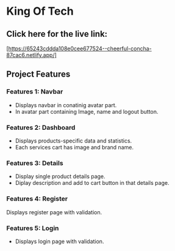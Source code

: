 # King Of Tech

## Click here for the live link: 
[https://65243cddda108e0cee677524--cheerful-concha-87cac6.netlify.app/]


## Project Features

### Features 1: Navbar
- Displays navbar in conatinig avatar part.
- In avatar part containing Image, name and logout button.

### Features 2: Dashboard
- Displays products-specific data and statistics.
- Each services cart has image and brand name.

### Features 3: Details
- Display single product details page.
- Diplay description and add to cart button in that details page.

### Features 4: Register
Displays register page with validation.

### Features 5: Login
- Displays login page with validation.

